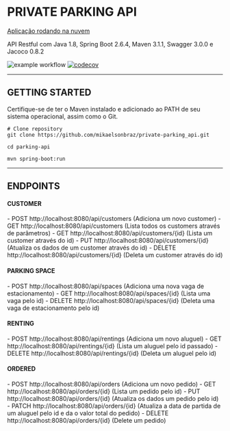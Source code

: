 <h1>PRIVATE PARKING API</h1>
<a href="https://parking-api-oxi.herokuapp.com/swagger-ui/index.html#/">Aplicação rodando na nuvem</a>

API Restful com Java 1.8, Spring Boot 2.6.4, Maven 3.1.1, Swagger 3.0.0 e Jacoco 0.8.2 

![example workflow](https://github.com/mikaelsonbraz/private-parking_api/actions/workflows/maven.yml/badge.svg)
[![codecov](https://codecov.io/gh/mikaelsonbraz/private-parking_api/branch/master/graph/badge.svg?token=K5CJRCF24L)](https://codecov.io/gh/mikaelsonbraz/private-parking_api)
______________
<h2>GETTING STARTED</h2>
Certifique-se de ter o Maven instalado e adicionado ao PATH de seu sistema operacional, assim como o Git.

```
# Clone repository
git clone https://github.com/mikaelsonbraz/private-parking_api.git

cd parking-api

mvn spring-boot:run
```
________
<h2>ENDPOINTS</h2>
<h4>CUSTOMER</h4>
- POST http://localhost:8080/api/customers (Adiciona um novo customer)
- GET http://localhost:8080/api/customers (Lista todos os customers através de parâmetros)
- GET http://localhost:8080/api/customers/{id} (Lista um customer através do id)
- PUT http://localhost:8080/api/customers/{id} (Atualiza os dados de um customer através do id)
- DELETE http://localhost:8080/api/customers/{id} (Deleta um customer através do id)

<h4>PARKING SPACE</h4>
- POST http://localhost:8080/api/spaces (Adiciona uma nova vaga de estacionamento)
- GET http://localhost:8080/api/spaces/{id} (Lista uma vaga pelo id)
- DELETE http://localhost:8080/api/spaces/{id} (Deleta uma vaga de estacionamento pelo id)

<h4>RENTING</h4>
- POST http://localhost:8080/api/rentings (Adiciona um novo aluguel)
- GET http://localhost:8080/api/rentings/{id} (Lista um aluguel pelo id passado)
- DELETE http://localhost:8080/api/rentings/{id} (Deleta um aluguel pelo id)

<h4>ORDERED</h4>
- POST http://localhost:8080/api/orders (Adiciona um novo pedido)
- GET http://localhost:8080/api/orders/{id} (Lista um pedido pelo id)
- PUT http://localhost:8080/api/orders/{id} (Atualiza os dados um pedido pelo id)
- PATCH http://localhost:8080/api/orders/{id} (Atualiza a data de partida de um aluguel pelo id e da o valor total do pedido)
- DELETE http://localhost:8080/api/orders/{id} (Delete um pedido)